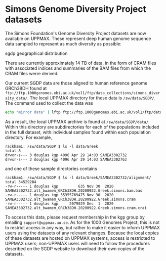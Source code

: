 # Simons Genome Diversity Project datasets

The Simons Foundation's Genome Diversity Project datasets are now available on UPPMAX. These represent deep human genome sequence data sampled to represent as much diversity as possible:

sgdp geographical distribution

There are currently approximately 14 TB of data, in the form of CRAM files with associated indices and summaries of the BAM files from which the CRAM files werre derived.

Our current SGDP data are those aligned to human reference genome GRCh38DH
found at `ftp://ftp.1000genomes.ebi.ac.uk/vol1/ftp/data_collections/simons_diversity_data/`.
The local UPPMAX directory for these data is `/sw/data/SGDP/`.
The command used to collect the data was

```bash
echo "mirror data" | lftp ftp://ftp.1000genomes.ebi.ac.uk/vol1/ftp/data_collections/simons_diversity_data
```

As a result, the local UPPMAX archive is found at `/sw/data/SGDP/data/`.
Within this directory are subdirectories for each of the populations included in the full dataset, with individual samples found within each population directory. For example,

```console
rackham1: /sw/data/SGDP $ ls -l data/Greek
total 8
drwxr-s--- 3 douglas kgp 4096 Apr 29 14:03 SAMEA3302732
drwxr-s--- 3 douglas kgp 4096 Apr 29 14:03 SAMEA3302763
```

and one of these sample directories contains

```console
rackham1: /sw/data/SGDP $ ls -l data/Greek/SAMEA3302732/alignment/
total 34529204
-rw-r----- 1 douglas kgp         635 Nov 30  2020 SAMEA3302732.alt_bwamem_GRCh38DH.20200922.Greek.simons.bam.bas
-rw-r----- 1 douglas kgp 35355769475 Nov 30  2020 SAMEA3302732.alt_bwamem_GRCh38DH.20200922.Greek.simons.cram
-rw-r----- 1 douglas kgp     2079029 Dec  1  2020 SAMEA3302732.alt_bwamem_GRCh38DH.20200922.Greek.simons.cram.crai
```

To access this data, please request membership in the kgp group by emailing `support@uppmax.uu.se`. As for the 1000 Genomes Project, this is not to restrict access in any way, but rather to make it easier to inform UPPMAX users using the datasets of any relevant changes. Because the local copies of these datasets are hosted on UPPMAX systems, access is restricted to UPPMAX users; non-UPPMAX users will need to follow the procedures described on the SGDP website to download their own copies of the datasets.

